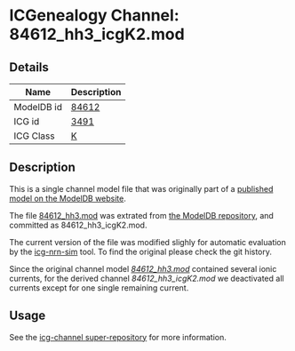 # ICGenealogy Channel: 84612\_hh3\_icgK2.mod

## Details

Name | Description
---- | -----------
ModelDB id | [84612](http://senselab.med.yale.edu/ModelDB/ShowModel.cshtml?model=84612)
ICG id | [3491](http://icg.neurotheory.ox.ac.uk/channels/1/3491)
ICG Class | [K](http://icg.neurotheory.ox.ac.uk/channels/1)

## Description

This is a single channel model file that was originally part of a [published model on the ModelDB website](http://senselab.med.yale.edu/mModelDB/ShowModel.cshtml?model=84612).


The file [84612\_hh3.mod](84612_hh3_icgK2.mod) was extrated from [the ModelDB repository](http://senselab.med.yale.edu/ModelDB/ShowModel.cshtml?model=84612), and committed as 84612\_hh3\_icgK2.mod.

The current version of the file was modified slighly for automatic evaluation by the [icg-nrn-sim](https://github.com/icgenealogy/icg-nrn-sim) tool. To find the original please check the git history.

Since the original channel model *[84612\_hh3.mod](http://senselab.med.yale.edu/ModelDB/ShowModel.cshtml?model=84612)* contained several ionic currents, for the derived channel *84612\_hh3\_icgK2.mod* we deactivated all currents except for one single remaining current.


## Usage

See the [icg-channel super-repository](https://github.com/icgenealogy/icg-channels) for more information.